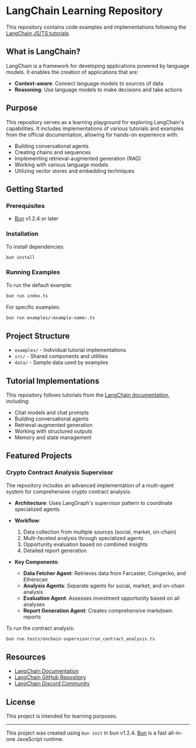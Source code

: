 # LangChain Learning Repository

This repository contains code examples and implementations following the [LangChain JS/TS tutorials](https://js.langchain.com/docs/tutorials/).

## What is LangChain?

LangChain is a framework for developing applications powered by language models. It enables the creation of applications that are:

- **Context-aware**: Connect language models to sources of data
- **Reasoning**: Use language models to make decisions and take actions

## Purpose

This repository serves as a learning playground for exploring LangChain's capabilities. It includes implementations of various tutorials and examples from the official documentation, allowing for hands-on experience with:

- Building conversational agents
- Creating chains and sequences
- Implementing retrieval-augmented generation (RAG)
- Working with various language models
- Utilizing vector stores and embedding techniques

## Getting Started

### Prerequisites

- [Bun](https://bun.sh) v1.2.4 or later

### Installation

To install dependencies:

```bash
bun install
```

### Running Examples

To run the default example:

```bash
bun run index.ts
```

For specific examples:

```bash
bun run examples/<example-name>.ts
```

## Project Structure

- `examples/` - Individual tutorial implementations
- `src/` - Shared components and utilities
- `data/` - Sample data used by examples

## Tutorial Implementations

This repository follows tutorials from the [LangChain documentation](https://js.langchain.com/docs/tutorials/), including:

- Chat models and chat prompts
- Building conversational agents
- Retrieval-augmented generation
- Working with structured outputs
- Memory and state management

## Featured Projects

### Crypto Contract Analysis Supervisor

The repository includes an advanced implementation of a multi-agent system for comprehensive crypto contract analysis:

- **Architecture**: Uses LangGraph's supervisor pattern to coordinate specialized agents
- **Workflow**:

  1. Data collection from multiple sources (social, market, on-chain)
  2. Multi-faceted analysis through specialized agents
  3. Opportunity evaluation based on combined insights
  4. Detailed report generation

- **Key Components**:
  - **Data Fetcher Agent**: Retrieves data from Farcaster, Coingecko, and Etherscan
  - **Analysis Agents**: Separate agents for social, market, and on-chain analysis
  - **Evaluation Agent**: Assesses investment opportunity based on all analyses
  - **Report Generation Agent**: Creates comprehensive markdown reports

To run the contract analysis:

```bash
bun run tests/onchain-supervisor/run_contract_analysis.ts
```

## Resources

- [LangChain Documentation](https://js.langchain.com/docs/)
- [LangChain GitHub Repository](https://github.com/langchain-ai/langchainjs)
- [LangChain Discord Community](https://discord.gg/langchain)

## License

This project is intended for learning purposes.

---

This project was created using `bun init` in bun v1.2.4. [Bun](https://bun.sh) is a fast all-in-one JavaScript runtime.

